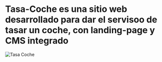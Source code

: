 # Tasa-Coche es una sitio web desarrollado para dar el servisoo de tasar un coche, con landing-page y CMS integrado

![Tasa Coche](http://i.imgur.com/fxpar1R.png) 
